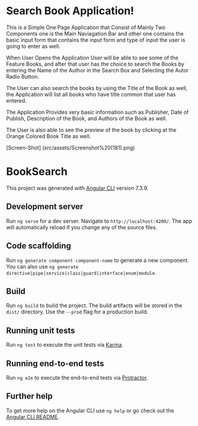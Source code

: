 # Search Book Application!
This is a Simple One Page Application that Consist of Mainly Two Components one is the Main Naviagation Bar and other one contains the basic input form that contains the input form and type of input the user is going to enter as well.

When User Opens the Application User will be able to see some of the Feature Books, and after that user has the choice to search the Books by entering the Name of the Author in the Search Box and Selecting the Autor Radio Button. 

The User can also search the books by using the Title of the Book as well, the Application will list all books who have title common that user has entered.

The Application Provides very basic information such as Publisher, Date of Publish, Description of the Book, and Authors of the Book as well.

The User is also able to see the preview of the book by clicking at the Orange Colored Book Title as well.

[Screen-Shot] (src/assets/Screenshot%20(181).png)

# BookSearch

This project was generated with [Angular CLI](https://github.com/angular/angular-cli) version 7.3.9.

## Development server

Run `ng serve` for a dev server. Navigate to `http://localhost:4200/`. The app will automatically reload if you change any of the source files.

## Code scaffolding

Run `ng generate component component-name` to generate a new component. You can also use `ng generate directive|pipe|service|class|guard|interface|enum|module`.

## Build

Run `ng build` to build the project. The build artifacts will be stored in the `dist/` directory. Use the `--prod` flag for a production build.

## Running unit tests

Run `ng test` to execute the unit tests via [Karma](https://karma-runner.github.io).

## Running end-to-end tests

Run `ng e2e` to execute the end-to-end tests via [Protractor](http://www.protractortest.org/).

## Further help

To get more help on the Angular CLI use `ng help` or go check out the [Angular CLI README](https://github.com/angular/angular-cli/blob/master/README.md).
